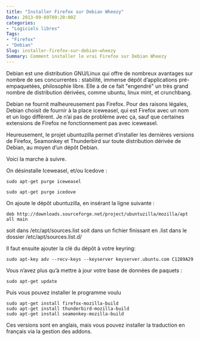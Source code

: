 ```yaml
---
title: "Installer Firefox sur Debian Wheezy"
Date: 2013-09-09T09:20:00Z
categories: 
- "Logiciels libres"
Tags: 
- "Firefox"
- "Debian"
Slug: installer-firefox-sur-debian-wheezy
Summary: Comment installer le vrai Firefox sur Debian Wheezy
---
```



Debian est une distribution GNU/Linux qui offre de nombreux avantages sur nombre de ses concurrentes : stabilité, immense dépôt d’applications pré-empaquetées, philosophie libre. Elle a de ce fait "engendré" un très grand nombre de distribution dérivées, comme ubuntu, linux mint, et crunchbang.

Debian ne fournit malheureusement pas Firefox. Pour des raisons légales, Debian choisit de fournir à la place iceweasel, qui est Firefox avec un nom et un logo différent. Je n’ai pas de problème avec ça, sauf que certaines extensions de Firefox ne fonctionnement pas avec iceweasel.

Heureusement, le projet ubuntuzilla permet d’installer les dernières versions de Firefox, Seamonkey et Thunderbird sur toute distribution dérivée de Debian, au moyen d’un dépôt Debian.

Voici la marche à suivre.

On désinstalle Iceweasel, et/ou Icedove :

    sudo apt-get purge iceweasel

    sudo apt-get purge icedove

On ajoute le dépôt ubuntuzilla, en insérant la ligne suivante :

    deb http://downloads.sourceforge.net/project/ubuntuzilla/mozilla/apt all main

soit dans /etc/apt/sources.list
soit dans un fichier finissant en .list dans le dossier /etc/apt/sources.list.d/

Il faut ensuite ajouter la clé du dépôt à votre keyring:

    sudo apt-key adv --recv-keys --keyserver keyserver.ubuntu.com C1289A29

Vous n’avez plus qu’à mettre à jour votre base de données de paquets :

    sudo apt-get update

Puis vous pouvez installer le programme voulu

    sudo apt-get install firefox-mozilla-build
    sudo apt-get install thunderbird-mozilla-build
    sudo apt-get install seamonkey-mozilla-build

Ces versions sont en anglais, mais vous pouvez installer la traduction en français via la gestion des addons.
